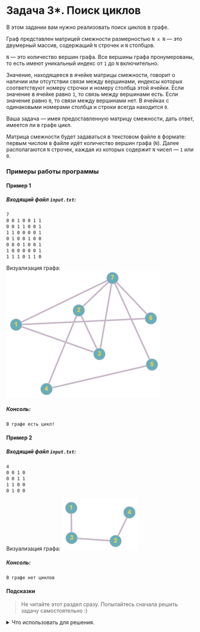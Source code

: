 # Задача 3*. Поиск циклов
В этом задании вам нужно реализовать поиск циклов в графе.

Граф представлен матрицей смежности размерностью `N x N` — это двумерный массив, содержащий `N` строчек и `N` столбцов.

`N` — это количество вершин графа. Все вершины графа пронумерованы, то есть имеют уникальный индекс от `1` до `N` включительно.

Значение, находящееся в ячейке матрицы смежности, говорит о наличии или отсутствии связи между вершинами, индексы которых соответствуют номеру строчки и номеру столбца этой ячейки. Если значение в ячейке равно `1`, то связь между вершинами есть. Если значение равно `0`, то связи между вершинами нет. В ячейках с одинаковыми номерами столбца и строки всегда находится `0`.

Ваша задача — имея предоставленную матрицу смежности, дать ответ, имеется ли в графе цикл.

Матрица смежности будет задаваться в текстовом файле в формате: первым числом в файле идёт количество вершин графа (`N`). Далее располагаются `N` строчек, каждая из которых содержит `N` чисел — `1` или `0`.

### Примеры работы программы
#### Пример 1
##### Входящий файл `input.txt`:
```
7
0 0 1 0 0 1 1
0 0 1 1 0 0 1
1 1 0 0 0 0 1
0 1 0 0 1 0 0 
0 0 0 1 0 0 1 
1 0 0 0 0 0 1 
1 1 1 0 1 1 0
```

Визуализация графа: ![Граф 1](graph1_empty.png)
##### Консоль:
```
В графе есть цикл!
```
#### Пример 2
##### Входящий файл `input.txt`:
```
4
0 0 1 0
0 0 1 1
1 1 0 0
0 1 0 0
```

Визуализация графа: ![Граф 2](graph2_empty.png)
##### Консоль:
```
В графе нет циклов
```
#### Подсказки

> Не читайте этот раздел сразу. Попытайтесь сначала решить задачу самостоятельно :)

<details>

<summary>Что использовать для решения.</summary>

Для чтения из файла используйте `std::ifstream`.

Для хранения матрицы смежности используйте двумерный динамический массив.

Вам понадобится одномерный динамический массив для хранения информации об уже посещённых вершинах.

Алгоритм поиска циклов описан в лекции.

</details>
